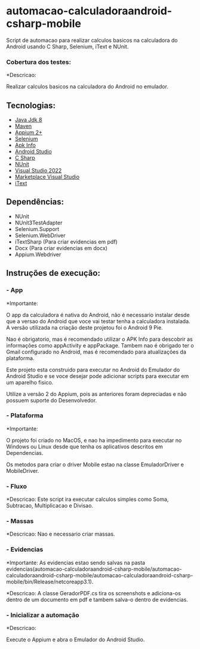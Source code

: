 # automacao-calculadoraandroid-csharp-mobile

Script de automacao para realizar calculos basicos na calculadora do Android usando C Sharp, Selenium, iText e NUnit.

### Cobertura dos testes:  ###
*Descricao: 

Realizar calculos basicos na calculadora do Android no emulador.

## Tecnologias:
* [Java Jdk 8](https://www.oracle.com/br/java/technologies/javase-downloads.html)
* [Maven](https://maven.apache.org)
* [Appium 2+](http://appium.io)
* [Selenium](https://www.selenium.dev/projects/)
* [Apk Info](https://play.google.com/store/apps/details?id=com.wt.apkinfo&hl=pt_BR)
* [Android Studio](https://developer.android.com/studio)
* [C Sharp](https://docs.microsoft.com/pt-br/dotnet/csharp/)
* [NUnit](https://nunit.org)
* [Visual Studio 2022](https://visualstudio.microsoft.com/pt-br/vs/)
* [Marketplace Visual Studio](https://marketplace.visualstudio.com)
* [iText](https://itextpdf.com/en)

## Dependências:
* NUnit
* NUnit3TestAdapter 
* Selenium.Support
* Selenium.WebDriver 
* iTextSharp (Para criar evidencias em pdf)
* Docx (Para criar evidencias em docx)
* Appium.Webdriver

## Instruções de execução:

###  - App
*Importante: 

O app da calculadora é nativa do Android, não é necessario instalar desde que a versao do Android que voce vai testar tenha a calculadora instalada. A versão utilizada na criação deste projetou foi o Android 9 Pie.

Nao é obrigatorio, mas é recomendado utilizar o APK Info para descobrir as informações como appActivity e appPackage. Tambem nao é obrigado ter o Gmail configurado no Android, mas é recomendado para atualizações da plataforma.

Este projeto esta construido para executar no Android do Emulador do Android Studio e se voce desejar pode adicionar scripts para executar em um aparelho fisico.

Utilize a versão 2 do Appium, pois as anteriores foram depreciadas e não possuem suporte do Desenvolvedor.

###  - Plataforma
*Importante:

O projeto foi criado no MacOS, e nao ha impedimento para executar no Windows ou Linux desde que tenha os aplicativos descritos em Dependencias.

Os metodos para criar o driver Mobile estao na classe EmuladorDriver e MobileDriver.

###  - Fluxo
*Descricao: Este script ira executar calculos simples como Soma, Subtracao, Multiplicacao e Divisao.

###  - Massas
*Descricao: 
Nao e necessario criar massas.

###  - Evidencias
*Importante: As evidencias estao sendo salvas na pasta evidencias(automacao-calculadoraandroid-csharp-mobile/automacao-calculadoraandroid-csharp-mobile/automacao-calculadoraandroid-csharp-mobile/bin/Release/netcoreapp3.1).

*Descricao: A classe GeradorPDF.cs tira os screenshots e adiciona-os dentro de um documento em pdf e tambem salva-o dentro de evidencias.

###  - Inicializar a automação
*Descricao:

Execute o Appium e abra o Emulador do Android Studio.

